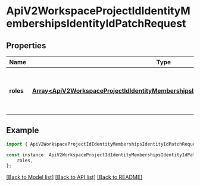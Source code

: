 # ApiV2WorkspaceProjectIdIdentityMembershipsIdentityIdPatchRequest


## Properties

Name | Type | Description | Notes
------------ | ------------- | ------------- | -------------
**roles** | [**Array&lt;ApiV2WorkspaceProjectIdIdentityMembershipsIdentityIdPatchRequestRolesInner&gt;**](ApiV2WorkspaceProjectIdIdentityMembershipsIdentityIdPatchRequestRolesInner.md) | A list of role slugs to assign to the identity project membership. | [default to undefined]

## Example

```typescript
import { ApiV2WorkspaceProjectIdIdentityMembershipsIdentityIdPatchRequest } from './api';

const instance: ApiV2WorkspaceProjectIdIdentityMembershipsIdentityIdPatchRequest = {
    roles,
};
```

[[Back to Model list]](../README.md#documentation-for-models) [[Back to API list]](../README.md#documentation-for-api-endpoints) [[Back to README]](../README.md)
